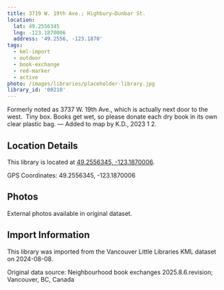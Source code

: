 ```yaml
---
title: 3719 W. 19th Ave.; Highbury—Dunbar St.
location:
  lat: 49.2556345
  lng: -123.1870006
  address: '49.2556, -123.1870'
tags:
  - kml-import
  - outdoor
  - book-exchange
  - red-marker
  - active
photo: /images/libraries/placeholder-library.jpg
library_id: '00210'
---
```

Formerly noted as 3737 W. 19th Ave., which is actually next door to the west.  
Tiny box. Books get wet, so please donate each dry book in its own clear plastic bag. 
 — Added to map by K.D., 2023 1 2.    

## Location Details

This library is located at [49.2556345, -123.1870006](https://www.google.com/maps?q=49.2556345,-123.1870006).

GPS Coordinates: 49.2556345, -123.1870006

## Photos

External photos available in original dataset.

## Import Information

This library was imported from the Vancouver Little Libraries KML dataset on 2024-08-08.

Original data source: Neighbourhood book exchanges 2025.8.6.revision; Vancouver, BC, Canada
